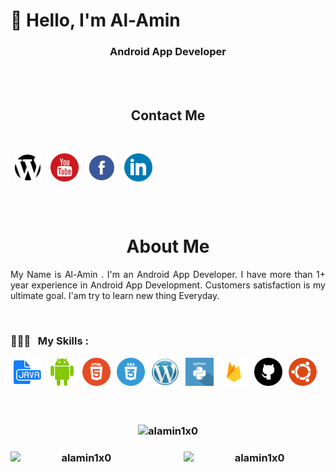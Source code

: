 <h1> 👋 Hello, I'm Al-Amin</h1>

<h3 align="center">Android App Developer</h3></br>

<br/>

<h2 align="center">Contact Me</h2></br>


<!-- Contact me section starts here  -->
[<img align="center" alt="website" title="website" width="45" hspace="5" src="./images/website.svg" />][website]
[<img align="center" alt="youtube" title="youtube link" width="45" hspace="5" src="./images/youtube.svg" />][youtube]
[<img align="center" alt="facebook" title="facebook" width="45" hspace="5" src="./images/facebook.svg" />][facebook]
[<img align="center" alt="linkedin" title="linkedin" width="45" hspace="5" src="./images/linkedin.svg" />][linkedin]
<br />
<br />

<!-- Contact me section ends here  -->
<br/>

<!-- about-me section starts here  -->

<h1 align="center">About Me</h1></p>

<p align="justify">
My Name is Al-Amin . I'm an Android App Developer. I have more than 1+ year experience in Android App Development. Customers satisfaction is my ultimate goal. I'am try to learn new thing Everyday.</p>
<br />
<!-- about-me section ends here  -->



<!-- web related skills section starts here  -->

### 👨🏽‍💻 &nbsp; My Skills :
<img align="left" alt="java"  width="45" hspace="5" src="./images/java.svg" />
<img align="left" alt="android"  width="45" hspace="5" src="./images/android.svg" />
<img align="left" alt="html5" width="45" hspace="5" src="./images/html5.svg" />
<img align="left" alt="css3" width="45" hspace="5" src="./images/css3.svg" />
<img align="left" alt="wordpress" width="45" hspace="5" src="./images/wordpress.png" />
<img align="left" alt="python" width="45" hspace="5" src="./images/python.svg" />
<img align="left" alt="firebase" width="45" hspace="5" src="./images/firebase.png" />
<img align="left" alt="github" width="45" hspace="5" src="./images/github.svg" />
<img align="left" alt="ubuntu" width="45" hspace="5" src="./images/ubuntu.png" />

<br />
<br />
<br/>
<br/>


<!-- web related skills section ends here  -->
<br/>

<!-- github stats starts here  -->

<!-- [![Top Langs](https://github-readme-stats.vercel.app/api/top-langs/?username=alamin1x0)](https://github.com/anuraghazra/github-readme-stats)



![GitHub stats](https://github-readme-stats.vercel.app/api?username=alamin1x0&show_icons=true)  
<br/> -->


<h3 align="center">
  <img height=auto width=45% src="https://github-readme-stats.vercel.app/api/top-langs?username=alamin1x0&show_icons=true&locale=en&layout=compact" alt="alamin1x0" />

</h3>

<h3 align="center">
<img  align="left"  width=45% src="https://github-readme-streak-stats.herokuapp.com/?user=alamin1x0" alt="alamin1x0"/>


<img align="right" height=auto width=45% src="https://github-readme-stats.vercel.app/api?username=alamin1x0&show_icons=true" alt="alamin1x0"/>
</h3>

<!-- github stats ends here  -->

<br/>






<!-- Links section starts here -->

[website]: https://developer-alamin.web.app/
[youtube]: https://www.youtube.com/channel/UCUl5pj84NxFiglFduWqBkKw
[facebook]: https://www.facebook.com/alamin1x0
[linkedin]: https://www.linkedin.com/in/alamin1x0/
[github]: https://github.com/alamin1x0


<!-- Links section ends here -->
